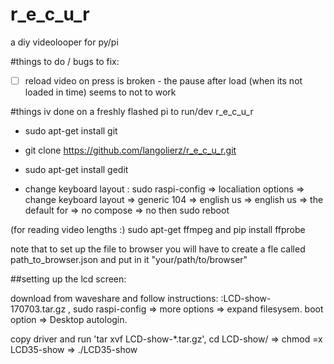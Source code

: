 # r_e_c_u_r
a diy videolooper for py/pi

#things to do / bugs to fix:

- [ ] reload video on press is broken - the pause after load (when its not loaded in time) seems to not to work

#things iv done on a freshly flashed pi to run/dev r_e_c_u_r

- sudo apt-get install git

- git clone https://github.com/langolierz/r_e_c_u_r.git

- sudo apt-get install gedit

- change keyboard layout :  sudo raspi-config => localiation options => change keyboard layout => generic 104 => english us => english us => the default for => no compose => no then sudo reboot

(for reading video lengths :) sudo apt-get ffmpeg and pip install ffprobe

note that to set up the file to browser you will have to create a fle called path_to_browser.json and put in it "your/path/to/browser"

##setting up the lcd screen:

download from waveshare and follow instructions: :LCD-show-170703.tar.gz , sudo raspi-config => more options => expand filesysem. boot option => Desktop autologin.

copy driver and run 'tar xvf LCD-show-*.tar.gz', cd LCD-show/ => chmod =x LCD35-show => ./LCD35-show
